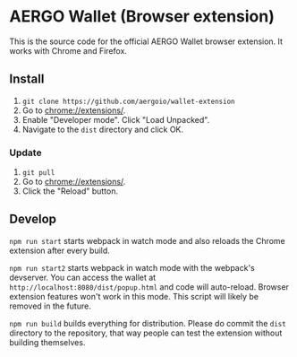# AERGO Wallet (Browser extension)

This is the source code for the official AERGO Wallet browser extension. It works with Chrome and Firefox.

## Install

1. `git clone https://github.com/aergoio/wallet-extension`
2. Go to [chrome://extensions/](chrome://extensions/).
3. Enable "Developer mode". Click "Load Unpacked".
4. Navigate to the `dist` directory and click OK.

### Update

1. `git pull`
2. Go to [chrome://extensions/](chrome://extensions/).
3. Click the "Reload" button.

## Develop

`npm run start` starts webpack in watch mode and also reloads the Chrome extension after every build.

`npm run start2` starts webpack in watch mode with the webpack's devserver. You can access the wallet at `http://localhost:8080/dist/popup.html` and code will auto-reload. Browser extension features won't work in this mode. This script will likely be removed in the future.

`npm run build` builds everything for distribution. Please do commit the `dist` directory to the repository, that way people can test the extension without building themselves.